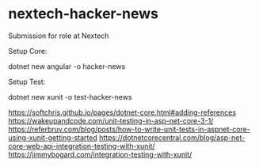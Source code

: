 # nextech-hacker-news
Submission for role at Nextech


Setup Core:

dotnet new angular -o hacker-news




Setup Test:


dotnet new xunit -o test-hacker-news

https://softchris.github.io/pages/dotnet-core.html#adding-references
https://wakeupandcode.com/unit-testing-in-asp-net-core-3-1/
https://referbruv.com/blog/posts/how-to-write-unit-tests-in-aspnet-core-using-xunit-getting-started
https://dotnetcorecentral.com/blog/asp-net-core-web-api-integration-testing-with-xunit/
https://jimmybogard.com/integration-testing-with-xunit/

